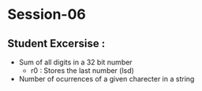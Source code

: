 # Session-06

## Student Excersise : 

- Sum of all digits in a 32 bit number
  - r0 : Stores the last number (lsd)
- Number of ocurrences of a given charecter in a string
